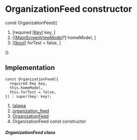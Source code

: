 
<div>

# OrganizationFeed constructor

</div>


const OrganizationFeed({

1.  [required
    [[Key](https://api.flutter.dev/flutter/foundation/Key-class.md)]
    key, ]
2.  [[[MainScreenViewModel](../../view_model_main_screen_view_model/MainScreenViewModel-class.md)?]
    homeModel, ]
3.  [[[bool](https://api.flutter.dev/flutter/dart-core/bool-class.html)]
    forTest = false,
    ]

})



## Implementation

``` language-dart
const OrganizationFeed({
  required Key key,
  this.homeModel,
  this.forTest = false,
}) : super(key: key);
```







1.  [talawa](../../index.md)
2.  [organization_feed](../../views_after_auth_screens_feed_organization_feed/)
3.  [OrganizationFeed](../../views_after_auth_screens_feed_organization_feed/OrganizationFeed-class.md)
4.  OrganizationFeed const constructor

##### OrganizationFeed class







